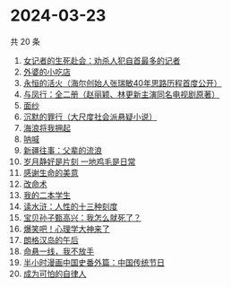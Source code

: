 # 2024-03-23

共 20 条

<!-- BEGIN WEREAD -->
<!-- 最后更新时间 2024-03-23 01:01:06 +0800 -->
1. [女记者的生死赴会：劝杀人犯自首最多的记者](https://weread.qq.com/web/bookDetail/56c328f0813ab8a10g018d12)
1. [外婆的小吃店](https://weread.qq.com/web/bookDetail/d7032720813ab89dag0115ab)
1. [永恒的活火（海尔创始人张瑞敏40年思路历程首度公开）](https://weread.qq.com/web/bookDetail/74632470813ab85bag01018b)
1. [与凤行：全二册（赵丽颖、林更新主演同名电视剧原著）](https://weread.qq.com/web/bookDetail/8a1327b055401a8a15ae90c)
1. [面纱](https://weread.qq.com/web/bookDetail/d03325e0813ab6ba6g0127e2)
1. [沉默的罪行（大尺度社会派悬疑小说）](https://weread.qq.com/web/bookDetail/5c332520813ab8976g01672f)
1. [海浪将我拥起](https://weread.qq.com/web/bookDetail/a0b32820813ab8406g017c9c)
1. [呐喊](https://weread.qq.com/web/bookDetail/a7a32ed0726a21efa7a6a3b)
1. [新疆往事：父辈的流浪](https://weread.qq.com/web/bookDetail/2e032b90813ab8a15g019fc9)
1. [岁月静好是片刻 一地鸡毛是日常](https://weread.qq.com/web/bookDetail/65532e50813ab8a1eg018365)
1. [感谢生命的美意](https://weread.qq.com/web/bookDetail/58c32d30813ab89efg014462)
1. [改命术](https://weread.qq.com/web/bookDetail/9e632180813ab8795g011db9)
1. [我的二本学生](https://weread.qq.com/web/bookDetail/776329f07210329d776d8b0)
1. [读水浒：人性的十三种刻度](https://weread.qq.com/web/bookDetail/9f432800728dd5a09f4d4f3)
1. [宝贝孙子甄高兴：我怎么就死了？](https://weread.qq.com/web/bookDetail/1a932540813ab8a05g014d64)
1. [爆笑吧！心理学大神来了](https://weread.qq.com/web/bookDetail/133327c071e745231336a6f)
1. [朗格汉岛的午后](https://weread.qq.com/web/bookDetail/46c32f50813ab89d2g01335e)
1. [命悬一线，我不放手](https://weread.qq.com/web/bookDetail/0fa32270813ab89dbg011d04)
1. [半小时漫画中国史番外篇：中国传统节日](https://weread.qq.com/web/bookDetail/b4132bb0719db176b41f10e)
1. [成为可怕的自律人](https://weread.qq.com/web/bookDetail/26c32c507277f02026ccc7f)
<!-- END WEREAD -->